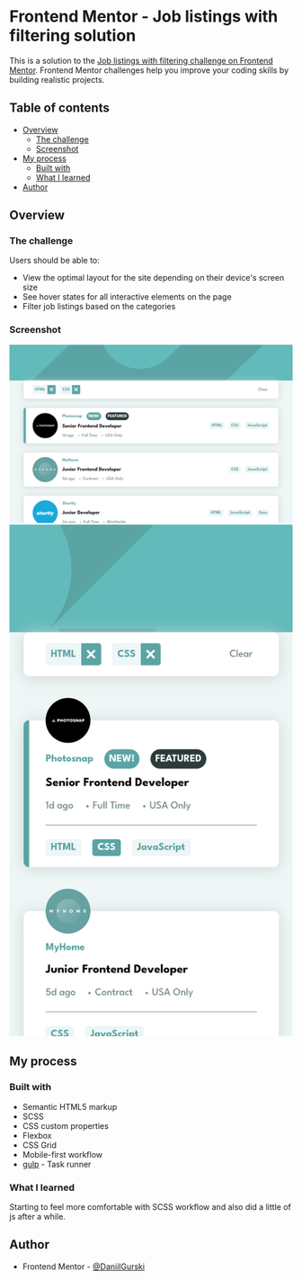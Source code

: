 # Frontend Mentor - Job listings with filtering solution

This is a solution to the [Job listings with filtering challenge on Frontend Mentor](https://www.frontendmentor.io/challenges/job-listings-with-filtering-ivstIPCt). Frontend Mentor challenges help you improve your coding skills by building realistic projects. 

## Table of contents

- [Overview](#overview)
  - [The challenge](#the-challenge)
  - [Screenshot](#screenshot)
- [My process](#my-process)
  - [Built with](#built-with)
  - [What I learned](#what-i-learned)
- [Author](#author)

## Overview

### The challenge

Users should be able to:

- View the optimal layout for the site depending on their device's screen size
- See hover states for all interactive elements on the page
- Filter job listings based on the categories

### Screenshot

![](./screenshots/desktop.jpg)
![](./screenshots/mobile.jpg)

## My process

### Built with

- Semantic HTML5 markup
- SCSS
- CSS custom properties
- Flexbox
- CSS Grid
- Mobile-first workflow
- [gulp](https://gulpjs.com/) - Task runner 


### What I learned
Starting to feel more comfortable with SCSS workflow and also did a little of js after a while. 

## Author
- Frontend Mentor - [@DaniilGurski](https://www.frontendmentor.io/profile/DaniilGurski)
